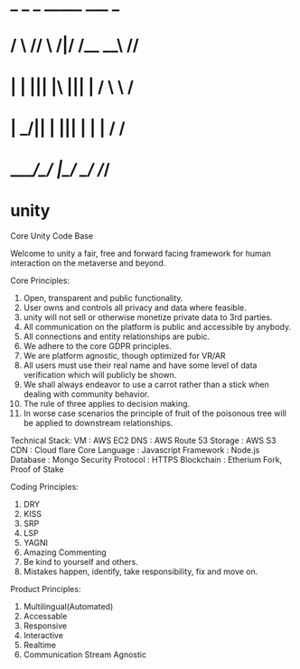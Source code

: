#   _     _      _  _____ ___  _
#  / \ /\/ \  /|/ \/__ __\\  \//
#  | | ||| |\ ||| |  / \   \  / 
#  | \_/|| | \||| |  | |   / /  
#  \____/\_/  \|\_/  \_/  /_/   
#                           

# unity
Core Unity Code Base

Welcome to unity a fair, free and forward facing framework for human interaction on the metaverse and beyond.

Core Principles:
1) Open, transparent and public functionality.
2) User owns and controls all privacy and data where feasible.
3) unity will not sell or otherwise monetize private data to 3rd parties.
4) All communication on the platform is public and accessible by anybody.
5) All connections and entity relationships are pubic.
6) We adhere to the core GDPR principles.
7) We are platform agnostic, though optimized for VR/AR
8) All users must use their real name and have some level of data verification which will publicly be shown.
9) We shall always endeavor to use a carrot rather than a stick when dealing with community behavior.
10) The rule of three applies to decision making.
11) In worse case scenarios the principle of fruit of the poisonous tree will be applied to downstream relationships.

Technical Stack:
VM : AWS EC2
DNS : AWS Route 53
Storage : AWS S3
CDN : Cloud flare
Core Language : Javascript
Framework : Node.js
Database : Mongo
Security Protocol : HTTPS
Blockchain : Etherium Fork, Proof of Stake

Coding Principles:
1) DRY
2) KISS
3) SRP
4) LSP
5) YAGNI
6) Amazing Commenting
7) Be kind to yourself and others.
8) Mistakes happen, identify, take responsibility, fix and move on.

Product Principles:
1) Multilingual(Automated)
2) Accessable
3) Responsive
4) Interactive
5) Realtime
6) Communication Stream Agnostic

